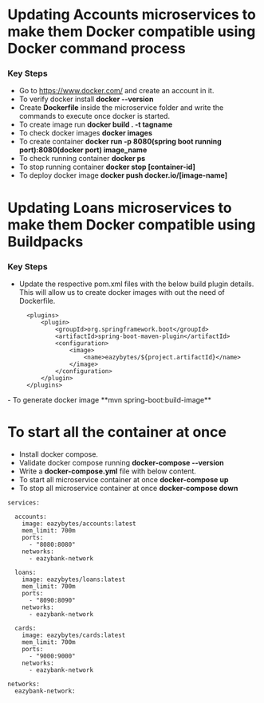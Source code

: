 # Updating Accounts microservices to make them Docker compatible using Docker command process #
### Key Steps ### 
- Go to https://www.docker.com/ and create an account in it.
- To verify docker install **docker --version**
- Create **Dockerfile** inside the microservice folder and write the commands to execute once docker is started.
- To create image run **docker build . -t tagname**
- To check docker images **docker images**
- To create container **docker run -p 8080(spring boot running port):8080(docker port) image_name**
- To check running container **docker ps**
- To stop running container **docker stop [container-id]**
- To deploy docker image **docker push docker.io/[image-name]** 

# Updating Loans microservices to make them Docker compatible using Buildpacks #
### Key Steps ###
- Update the respective pom.xml files with the below build plugin details. This will allow us to create docker images with out the need of Dockerfile.
  ```<build>
	<plugins>
		<plugin>
			<groupId>org.springframework.boot</groupId>
			<artifactId>spring-boot-maven-plugin</artifactId>
			<configuration>
				<image>
					<name>eazybytes/${project.artifactId}</name>
				</image>
			</configuration>
		</plugin>
	</plugins>
</build> 
- To generate docker image **mvn spring-boot:build-image**

# To start all the container at once #
- Install docker compose.
- Validate docker compose running **docker-compose --version**
- Write a **docker-compose.yml** file with below content.
- To start all microservice container at once **docker-compose up**
- To stop all microservice container at once **docker-compose down**
``` version: "3.8"
services:

  accounts:
    image: eazybytes/accounts:latest
    mem_limit: 700m
    ports:
      - "8080:8080"
    networks:
      - eazybank-network
    
  loans:
    image: eazybytes/loans:latest
    mem_limit: 700m
    ports:
      - "8090:8090"
    networks:
      - eazybank-network
    
  cards:
    image: eazybytes/cards:latest
    mem_limit: 700m
    ports:
      - "9000:9000"
    networks:
      - eazybank-network
    
networks:
  eazybank-network:  


